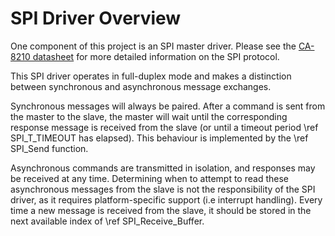 # SPI Driver Overview
One component of this project is an SPI master driver. Please see the [CA-8210 datasheet](https://www.cascoda.com/wp/wp-content/uploads/CA-8210_datasheet_0418.pdf) for more detailed information on the SPI protocol.

This SPI driver operates in full-duplex mode and makes a distinction between synchronous and asynchronous message exchanges.

Synchronous messages will always be paired. After a command is sent from the master to the slave, the master will wait until the corresponding response message is received from the slave (or until a timeout period \ref SPI_T_TIMEOUT has elapsed). This behaviour is implemented by the \ref SPI_Send function.

Asynchronous commands are transmitted in isolation, and responses may be received at any time. Determining when to attempt to read these asynchronous messages from the slave is not the responsibility of the SPI driver, as it requires platform-specific support (i.e interrupt handling). Every time a new message is received from the slave, it should be stored in the next available index of \ref SPI_Receive_Buffer.
